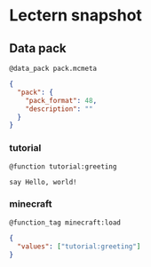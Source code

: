 # Lectern snapshot

## Data pack

`@data_pack pack.mcmeta`

```json
{
  "pack": {
    "pack_format": 48,
    "description": ""
  }
}
```

### tutorial

`@function tutorial:greeting`

```mcfunction
say Hello, world!
```

### minecraft

`@function_tag minecraft:load`

```json
{
  "values": ["tutorial:greeting"]
}
```

